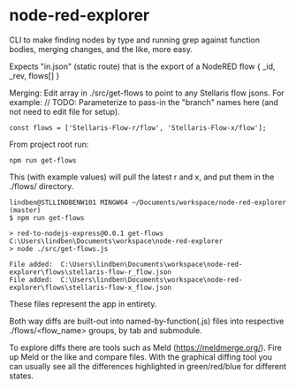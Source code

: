 # node-red-explorer
CLI to make finding nodes by type and running grep against function bodies, merging changes, and the like, more easy.

Expects "in.json" (static route) that is the export of a NodeRED flow { _id, _rev, flows[] }

Merging:
Edit array in ./src/get-flows to point to any Stellaris flow jsons. For example:
// TODO: Parameterize to pass-in the "branch" names here (and not need to edit file for setup).

`const flows = ['Stellaris-Flow-r/flow', 'Stellaris-Flow-x/flow'];`

From project root run: 

`npm run get-flows`

This (with example values) will pull the latest r and x, and put them in the ./flows/ directory.

```
lindben@STLLINDBENW101 MINGW64 ~/Documents/workspace/node-red-explorer (master)
$ npm run get-flows

> red-to-nodejs-express@0.0.1 get-flows C:\Users\lindben\Documents\workspace\node-red-explorer
> node ./src/get-flows.js

File added:  C:\Users\lindben\Documents\workspace\node-red-explorer\flows\stellaris-flow-r_flow.json
File added:  C:\Users\lindben\Documents\workspace\node-red-explorer\flows\stellaris-flow-x_flow.json
```
These files represent the app in entirety.

Both way diffs are built-out into named-by-function(.js) files into respective ./flows/<flow_name> groups, by tab and submodule.

To explore diffs there are tools such as Meld (https://meldmerge.org/). Fire up Meld or the like and compare files. With the graphical diffing tool you can usually see all the differences highlighted in green/red/blue for different states.

